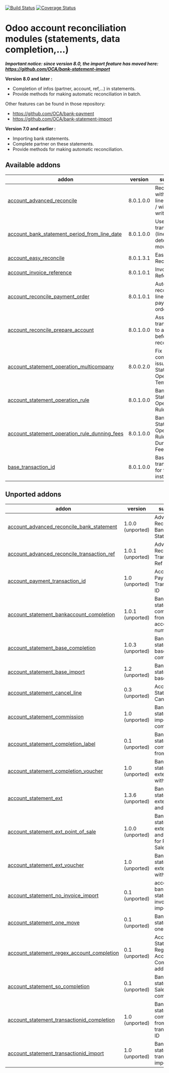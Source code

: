 [![Build Status](https://travis-ci.org/OCA/account-reconcile.svg?branch=8.0)](https://travis-ci.org/OCA/account-reconcile)
[![Coverage Status](https://coveralls.io/repos/OCA/account-reconcile/badge.png?branch=8.0)](https://coveralls.io/r/OCA/account-reconcile?branch=8.0)

Odoo account reconciliation modules (statements, data completion,...)
=====================================================================

***Important notice: since version 8.0, the import feature has moved here: https://github.com/OCA/bank-statement-import***


__Version 8.0 and later :__

* Completion of infos (partner, account, ref,...) in statements.
* Provide methods for making automatic reconciliation in batch.

Other features can be found in those repository:
* https://github.com/OCA/bank-payment
* https://github.com/OCA/bank-statement-import

__Version 7.0 and earlier :__

* Importing bank statements.
* Complete partner on these statements.
* Provide methods for making automatic reconciliation.


[//]: # (addons)

Available addons
----------------
addon | version | summary
--- | --- | ---
[account_advanced_reconcile](account_advanced_reconcile/) | 8.0.1.0.0 | Reconcile: with multiple lines / partial / with writeoffs
[account_bank_statement_period_from_line_date](account_bank_statement_period_from_line_date/) | 8.0.1.0.0 | Use bank transaction (line) date to determine move period
[account_easy_reconcile](account_easy_reconcile/) | 8.0.1.3.1 | Easy Reconcile
[account_invoice_reference](account_invoice_reference/) | 8.0.1.0.1 | Invoices Reference
[account_reconcile_payment_order](account_reconcile_payment_order/) | 8.0.1.0.1 | Automatically reconcile all lines from payment orders
[account_reconcile_prepare_account](account_reconcile_prepare_account/) | 8.0.1.0.0 | Assign bank transactions to accounts before reconciliation
[account_statement_operation_multicompany](account_statement_operation_multicompany/) | 8.0.0.2.0 | Fix multi-company issue on Statement Operation Templates
[account_statement_operation_rule](account_statement_operation_rule/) | 8.0.1.0.0 | Bank Statement Operation Rules
[account_statement_operation_rule_dunning_fees](account_statement_operation_rule_dunning_fees/) | 8.0.1.0.0 | Bank Statement Operation Rules with Dunning Fees
[base_transaction_id](base_transaction_id/) | 8.0.1.0.0 | Base transaction id for financial institutes


Unported addons
---------------
addon | version | summary
--- | --- | ---
[account_advanced_reconcile_bank_statement](account_advanced_reconcile_bank_statement/) | 1.0.0 (unported) | Advanced Reconcile Bank Statement
[account_advanced_reconcile_transaction_ref](account_advanced_reconcile_transaction_ref/) | 1.0.1 (unported) | Advanced Reconcile Transaction Ref
[account_payment_transaction_id](account_payment_transaction_id/) | 1.0 (unported) | Account Payment - Transaction ID
[account_statement_bankaccount_completion](account_statement_bankaccount_completion/) | 1.0.1 (unported) | Bank statement completion from bank account number
[account_statement_base_completion](account_statement_base_completion/) | 1.0.3 (unported) | Bank statement base completion
[account_statement_base_import](account_statement_base_import/) | 1.2 (unported) | Bank statement base import
[account_statement_cancel_line](account_statement_cancel_line/) | 0.3 (unported) | Account Statement Cancel Line
[account_statement_commission](account_statement_commission/) | 1.0 (unported) | Bank statement import - commissions
[account_statement_completion_label](account_statement_completion_label/) | 0.1 (unported) | Bank statement completion from label
[account_statement_completion_voucher](account_statement_completion_voucher/) | 1.0 (unported) | Bank statement extension with voucher
[account_statement_ext](account_statement_ext/) | 1.3.6 (unported) | Bank statement extension and profiles
[account_statement_ext_point_of_sale](account_statement_ext_point_of_sale/) | 1.0.0 (unported) | Bank statement extension and profiles for Point of Sale
[account_statement_ext_voucher](account_statement_ext_voucher/) | 1.0 (unported) | Bank statement extension with voucher
[account_statement_no_invoice_import](account_statement_no_invoice_import/) | 0.1 (unported) | account bank statement no invoice import
[account_statement_one_move](account_statement_one_move/) | 0.1 (unported) | Bank statement one move
[account_statement_regex_account_completion](account_statement_regex_account_completion/) | 0.1 (unported) | Account Statement Regex Account Completion addon
[account_statement_so_completion](account_statement_so_completion/) | 0.1 (unported) | Bank statement Sale Order completion
[account_statement_transactionid_completion](account_statement_transactionid_completion/) | 1.0 (unported) | Bank statement completion from transaction ID
[account_statement_transactionid_import](account_statement_transactionid_import/) | 1.0 (unported) | Bank statement transactionID import

[//]: # (end addons)
